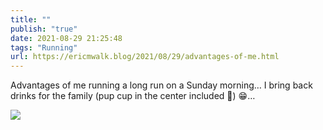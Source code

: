 ```yaml
---
title: ""
publish: "true"
date: 2021-08-29 21:25:48
tags: "Running"
url: https://ericmwalk.blog/2021/08/29/advantages-of-me.html
---
```


Advantages of me running a long run on a Sunday morning… I bring back drinks for the family (pup cup in the center included 🐶) 😁…


![](https://ericmwalk.blog/uploads/2021/685dc29638.jpg)